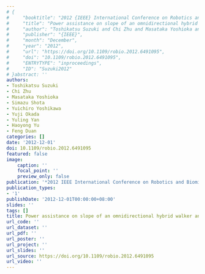 ```yaml
---
# {
#     "booktitle": "2012 {IEEE} International Conference on Robotics and Biomimetics ({ROBIO})",
#     "title": "Power assistance on slope of an omnidirectional hybrid walker and wheelchair",
#     "author": "Toshikatsu Suzuki and Chi Zhu and Masataka Yoshioka and Simazu Shota and Yuichiro Yoshikawa and Yuji Okada and Yuling Yan and Haoyong Yu and Feng Duan",
#     "publisher": "{IEEE}",
#     "month": "December",
#     "year": "2012",
#     "url": "https://doi.org/10.1109/robio.2012.6491095",
#     "doi": "10.1109/robio.2012.6491095",
#     "ENTRYTYPE": "inproceedings",
#     "ID": "Suzuki2012"
# }abstract: ''
authors:
- Toshikatsu Suzuki
- Chi Zhu
- Masataka Yoshioka
- Simazu Shota
- Yuichiro Yoshikawa
- Yuji Okada
- Yuling Yan
- Haoyong Yu
- Feng Duan
categories: []
date: '2012-12-01'
doi: 10.1109/robio.2012.6491095
featured: false
image:
    caption: ''
    focal_point: ''
    preview_only: false
publication: '*2012 IEEE International Conference on Robotics and Biomimetics (ROBIO),December*'
publication_types:
- '1'
publishDate: '2012-12-01T00:00:00+08:00'
slides: ''
tags: []
title: Power assistance on slope of an omnidirectional hybrid walker and wheelchair
url_code: ''
url_dataset: ''
url_pdf: ''
url_poster: ''
url_project: ''
url_slides: ''
url_source: https://doi.org/10.1109/robio.2012.6491095
url_video: ''
---
```

